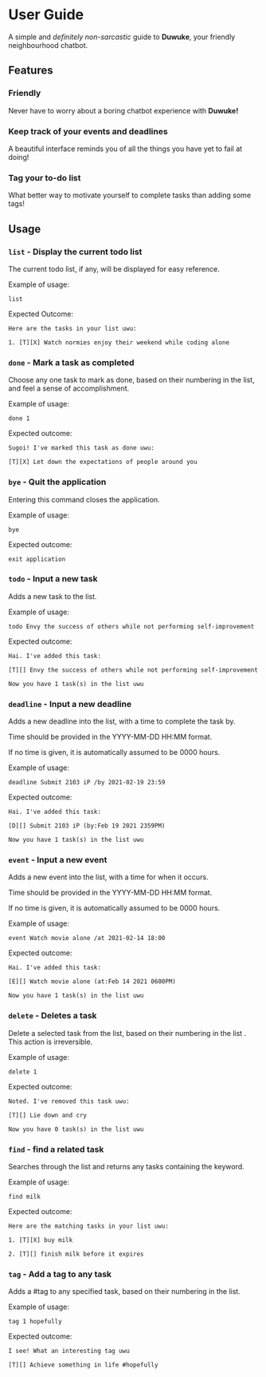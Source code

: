 # User Guide
A simple and *definitely non-sarcastic* guide to **Duwuke**, your friendly neighbourhood chatbot.
## Features 

### Friendly
Never have to worry about a boring chatbot experience with **Duwuke!**

### Keep track of your events and deadlines
A beautiful interface reminds you of all the things you have yet to fail at doing!

### Tag your to-do list
What better way to motivate yourself to complete tasks than adding some tags!

## Usage

### `list` - Display the current todo list

The current todo list, if any, will be displayed for easy reference.

Example of usage:

`list`

Expected Outcome:

`Here are the tasks in your list uwu:`

`1. [T][X] Watch normies enjoy their weekend while coding alone`

### `done` - Mark a task as completed

Choose any one task to mark as done, based on their numbering in the list,
and feel a sense of accomplishment.

Example of usage:

`done 1`

Expected outcome:

`Sugoi! I've marked this task as done uwu:`

`[T][X] Let down the expectations of people around you`

### `bye` - Quit the application

Entering this command closes the application.

Example of usage:

`bye`

Expected outcome:

`exit application`

### `todo` - Input a new task 

Adds a new task to the list. 

Example of usage:

`todo Envy the success of others while not performing self-improvement`

Expected outcome:

`Hai. I've added this task:`

`[T][] Envy the success of others while not performing self-improvement`

`Now you have 1 task(s) in the list uwu`

### `deadline` - Input a new deadline

Adds a new deadline into the list, with a time to complete the task by.

Time should be provided in the YYYY-MM-DD HH:MM format.

If no time is given, it is automatically assumed to be 0000 hours.

Example of usage:

`deadline Submit 2103 iP /by 2021-02-19 23:59`

Expected outcome:

`Hai. I've added this task:`

`[D][] Submit 2103 iP (by:Feb 19 2021 2359PM)`

`Now you have 1 task(s) in the list uwu`

### `event` - Input a new event

Adds a new event into the list, with a time for when it occurs.

Time should be provided in the YYYY-MM-DD HH:MM format.

If no time is given, it is automatically assumed to be 0000 hours.

Example of usage:

`event Watch movie alone /at 2021-02-14 18:00`

Expected outcome:

`Hai. I've added this task:`

`[E][] Watch movie alone (at:Feb 14 2021 0600PM)`

`Now you have 1 task(s) in the list uwu`

### `delete` - Deletes a task

Delete a selected task from the list, based on their numbering in the list .
This action is irreversible.

Example of usage:

`delete 1`

Expected outcome:

`Noted. I've removed this task uwu:`

`[T][] Lie down and cry`

`Now you have 0 task(s) in the list uwu`

### `find` - find a related task

Searches through the list and returns any tasks containing the keyword.

Example of usage:

`find milk`

Expected outcome:

`Here are the matching tasks in your list uwu:`

`1. [T][X] buy milk`

`2. [T][] finish milk before it expires`

### `tag` - Add a tag to any task

Adds a #tag to any specified task, based on their numbering in the list.

Example of usage: 

`tag 1 hopefully`

Expected outcome:

`I see! What an interesting tag uwu`

`[T][] Achieve something in life #hopefully`
